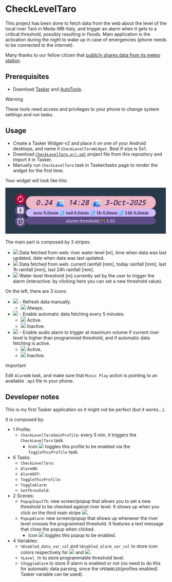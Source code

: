 # CheckLevelTaro

This project has been done to fetch data from the web about the level of the local river Tarò in Meda-MB-Italy, and trigger an alarm when it gets to a critical threshold, possibly resulting in floods.
Main application is the activation during the night to wake up in case of emergencies (phone needs to be connected to the internet).

Many thanks to our fellow citizen that [publicly shares data from its meteo station](https://www.stefanocolombo.com/public/meteo/webtaro.php).

## Prerequisites
+ Download [Tasker](https://play.google.com/store/apps/details?id=net.dinglisch.android.taskerm&hl=it) and [AutoTools](https://play.google.com/store/search?q=autotools&c=apps&hl=it).
> [!WARNING]
> These tools need access and privileges to your phone to change system settings and run tasks.

## Usage
+ Create a Tasker Widget-v2 and place it on one of your Android desktops, and name it `CheckLevelTaroWidget`. Best if size is 5x1.
+ Download [`CheckLevelTaro.prj.xml`](CheckLevelTaro.prj.xml) project file from this repository and import it in Tasker.
+ Manually run `CheckLevelTaro` task in Tasker/tasks page to render the widget for the first time.

Your widget will look like this:

<img src="CheckLevelTaroScreenshot.jpg" alt="CheckLevelTaroScreenshot" width="500"/>

The main part is composed by 3 stripes:
+ ![](https://placehold.co/15x15/F1B7C6/F1B7C6.png) Data fetched from web: river water level [m], time when data was last updated, date when data was last updated.
+ ![](https://placehold.co/15x15/D1BCFD/D1BCFD.png) Data fetched from web: current rainfall [mm], today rainfall [mm], last 1h rainfall [mm], last 24h rainfall [mm].
+ ![](https://placehold.co/15x15/5F4D89/5F4D89.png) Water level threshold [m] currently set by the user to trigger the alarm (interactive: by clicking here you can set a new threshold value).

On the left, there are 3 icons:
+ ![](https://material-icons.github.io/material-icons/svg/autorenew/outline.svg) - Refresh data manually.
  + ![](https://placehold.co/15x15/B6083D/B6083D.png) Always.
+ ![](https://material-icons.github.io/material-icons/svg/looks_5/outline.svg) - Enable automatic data fetching every 5 minutes.
  + ![](https://placehold.co/15x15/B6083D/B6083D.png) Active.
  + ![](https://placehold.co/15x15/5F4D89/5F4D89.png) Inactive.
+ ![](https://material-icons.github.io/material-icons/svg/alarm/outline.svg) -  Enable audio alarm to trigger at maximum volume if current river level is higher than programmed threshold, and if automatic data fetching is active.
  + ![](https://placehold.co/15x15/B6083D/B6083D.png) Active.
  + ![](https://placehold.co/15x15/5F4D89/5F4D89.png) Inactive.

> [!IMPORTANT]
> Edit `AlarmON` task, and make sure that `Music Play` action is pointing to an available `.mp3` file in your phone.

## Developer notes
This is my first Tasker application so it might not be perfect (but it works...).

It is composed by:
+ 1 Profile:
  + `CheckLevelTaro5minProfile`: every 5 min, it triggers the `CheckLevelTaro` task.
    + Icon ![](https://material-icons.github.io/material-icons/svg/looks_5/outline.svg) toggles this profile to be enabled via the `ToggleThisProfile` task.
+ 6 Tasks:
  +  `CheckLevelTaro`:
  +  `AlarmON`:
  +  `AlarmOFF`:
  +  `ToggleThisProfile`:
  +  `ToggleAlarm`:
  +  `SetThreshold`:
+ 2 Scenes:
  + `PopupInputTh`: new screen/popup that allows you to set a new threshold to be checked against river level. It shows up when you click on the third main stripe ![](https://placehold.co/15x15/5F4D89/5F4D89.png).
  + `PopupAlarm`: new screen/popup that shows up whenever the river level crosses the programmed threshold. It features a text message that close the popup when clicked.
    + Icon ![](https://material-icons.github.io/material-icons/svg/alarm/outline.svg) toggles this popup to be enabled.
+ 4 Variables:
  + `%Enabled_data_var_col` and `%Enabled_alarm_var_col` to store icon colors respectively for ![](https://material-icons.github.io/material-icons/svg/looks_5/outline.svg) and ![](https://material-icons.github.io/material-icons/svg/alarm/outline.svg).
  + `%Level_th` to store programmable threshold level.
  + `%ToggleAlarm` to store if alarm is enabled or not (no need to do this for automatic data parsing, since the `%PENABLED`(profiles enabled) Tasker variable can be used).
